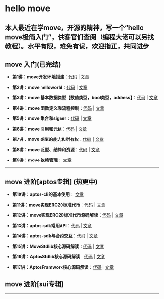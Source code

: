 # hello move
**本人最近在学move，开源的精神，写一个“hello move极简入门”，供客官们查阅（编程大佬可以另找教程）。水平有限，难免有误，欢迎指正，共同进步**
----

## move 入门(已完结)

+ **第1讲：move开发环境搭建**：[代码](https://github.com/wpf008/hello_move/blob/master/01-%E6%9E%84%E5%BB%BAmove%E5%BC%80%E5%8F%91%E7%8E%AF%E5%A2%83/01-%E5%BC%80%E5%8F%91%E7%8E%AF%E5%A2%83%E6%90%AD%E5%BB%BA.md) | [文章](https://github.com/wpf008/hello_move/blob/master/01-%E6%9E%84%E5%BB%BAmove%E5%BC%80%E5%8F%91%E7%8E%AF%E5%A2%83/01-%E5%BC%80%E5%8F%91%E7%8E%AF%E5%A2%83%E6%90%AD%E5%BB%BA.md)

+ **第2讲：move helloworld**：[代码](https://github.com/wpf008/hello_move/tree/master/02-helloworld) | [文章](https://github.com/wpf008/hello_move/blob/master/01-%E6%9E%84%E5%BB%BAmove%E5%BC%80%E5%8F%91%E7%8E%AF%E5%A2%83/02-helloworld.md) 

+ **第3讲：move 基本数据类型【数值类型，bool类型，address】**：[代码](https://github.com/wpf008/hello_move/tree/master/03-base-type) | [文章](https://github.com/wpf008/hello_move/blob/master/01-%E6%9E%84%E5%BB%BAmove%E5%BC%80%E5%8F%91%E7%8E%AF%E5%A2%83/03-base-type.md) 

+ **第4讲：move 函数定义和流程控制**：[代码](https://github.com/wpf008/hello_move/blob/master/03-base-type/tests/test_function.move) | [文章](https://github.com/wpf008/hello_move/blob/master/01-%E6%9E%84%E5%BB%BAmove%E5%BC%80%E5%8F%91%E7%8E%AF%E5%A2%83/04-fuction.md) 

+ **第5讲：move 集合和signer**：[代码](https://github.com/wpf008/hello_move/blob/master/03-base-type/tests/test_vector_signer.move) | [文章](https://github.com/wpf008/hello_move/blob/master/01-%E6%9E%84%E5%BB%BAmove%E5%BC%80%E5%8F%91%E7%8E%AF%E5%A2%83/05-vector%26signer.md)

+ **第6讲：move 引用和元组**：[代码](https://github.com/wpf008/hello_move/blob/master/03-base-type/tests/test_references_tuples.move) | [文章](https://github.com/wpf008/hello_move/blob/master/01-%E6%9E%84%E5%BB%BAmove%E5%BC%80%E5%8F%91%E7%8E%AF%E5%A2%83/06-references&tuples.md) 

+ **第7讲：move 类型的能力和所有权**：[代码](https://github.com/wpf008/hello_move/blob/master/03-base-type/tests/test_references_tuples.move) | [文章](https://github.com/wpf008/hello_move/blob/master/01-%E6%9E%84%E5%BB%BAmove%E5%BC%80%E5%8F%91%E7%8E%AF%E5%A2%83/07-abilities-ownership.md.md)

+ **第8讲：move 泛型、结构和资源**：[代码](https://github.com/wpf008/hello_move/blob/master/03-base-type/tests/test_struct_resource.move) | [文章](https://github.com/wpf008/hello_move/blob/master/01-%E6%9E%84%E5%BB%BAmove%E5%BC%80%E5%8F%91%E7%8E%AF%E5%A2%83/08-struct&resources.md) 

+ **第9讲：move 依赖管理**： [文章](https://github.com/wpf008/hello_move/blob/master/01-%E6%9E%84%E5%BB%BAmove%E5%BC%80%E5%8F%91%E7%8E%AF%E5%A2%83/09-move-dependence.md)
----

## move 进阶[aptos专辑] (热更中)

+ **第10讲：aptos-cli的基本使用**： [文章](https://github.com/wpf008/hello_move/blob/master/01-%E6%9E%84%E5%BB%BAmove%E5%BC%80%E5%8F%91%E7%8E%AF%E5%A2%83/10-aptos-cli.md)

+ **第11讲：move实现ERC20标准代币**：[代码](https://github.com/wpf008/hello_move/blob/master/03-base-type/sources/FirstToken.move) | [文章](https://github.com/wpf008/hello_move/blob/master/01-%E6%9E%84%E5%BB%BAmove%E5%BC%80%E5%8F%91%E7%8E%AF%E5%A2%83/11-erc20.md)

+ **第12讲：move实现ERC20标准代币源码解读**：[代码]() | [文章]()

+ **第13讲：aptos-sdk常用API**：[代码]() | [文章]()

+ **第14讲：aptos-sdk与合约交互**：[代码]() | [文章]()

+ **第15讲：MoveStdlib核心源码解读**：[代码]() | [文章]()

+ **第16讲：AptosStdlib核心源码解读**：[代码]() | [文章]()

+ **第17讲：AptosFramwork核心源码解读**：[代码]() | [文章]()

## move 进阶[sui专辑]

----

